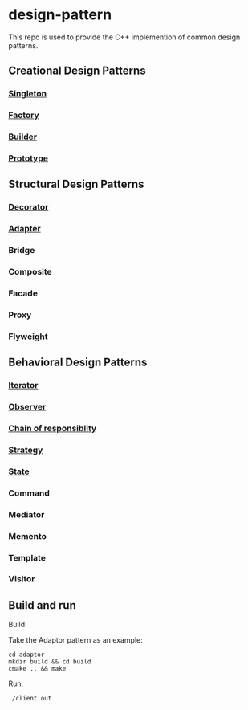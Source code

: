 # design-pattern
This repo is used to provide the C++ implemention of common design patterns.

## Creational Design Patterns
###  [Singleton](singleton/singleton.md)
###  [Factory](factory/factory.md)
###  [Builder](builder/builder.md)
###  [Prototype](prototype/prototype.md)

## Structural Design Patterns
###  [Decorator](decorator/decorator.md)
###  [Adapter](adaptor/adaptor.md)
###  Bridge
###  Composite
###  Facade
###  Proxy
###  Flyweight

## Behavioral Design Patterns
###  [Iterator](iterator/iterator.md)
###  [Observer](observer/observer.md)
###  [Chain of responsiblity](chain_of_responsiblity/chain_of_responsiblity.md)
###  [Strategy](strategy/strategy.md)
###  [State](state/state.md)
###  Command
###  Mediator
###  Memento
###  Template
###  Visitor

## Build and run
Build:

Take the Adaptor pattern as an example:
```
cd adaptor
mkdir build && cd build
cmake .. && make
```
Run:
```
./client.out
```